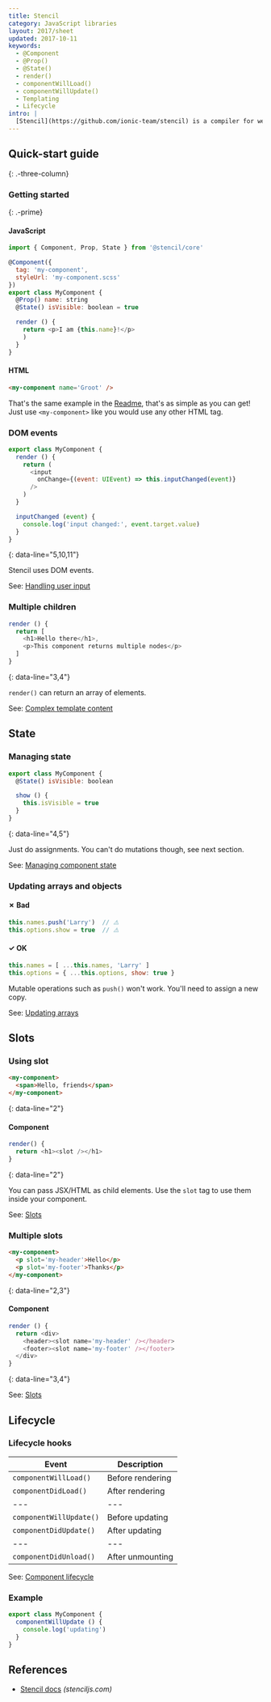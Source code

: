 ```yaml
---
title: Stencil
category: JavaScript libraries
layout: 2017/sheet
updated: 2017-10-11
keywords:
  - @Component
  - @Prop()
  - @State()
  - render()
  - componentWillLoad()
  - componentWillUpdate()
  - Templating
  - Lifecycle
intro: |
  [Stencil](https://github.com/ionic-team/stencil) is a compiler for web components made by the Ionic team. This guide targets Stencil v0.0.5.
---
```


## Quick-start guide
{: .-three-column}

### Getting started
{: .-prime}

#### JavaScript

```js
import { Component, Prop, State } from '@stencil/core'

@Component({
  tag: 'my-component',
  styleUrl: 'my-component.scss'
})
export class MyComponent {
  @Prop() name: string
  @State() isVisible: boolean = true

  render () {
    return <p>I am {this.name}!</p>
    )
  }
}
```

#### HTML

```html
<my-component name='Groot' />
```

That's the same example in the [Readme](https://github.com/ionic-team/stencil), that's as simple as you can get! Just use `<my-component>` like you would use any other HTML tag.

### DOM events

```js
export class MyComponent {
  render () {
    return (
      <input
        onChange={(event: UIEvent) => this.inputChanged(event)}
      />
    )
  }

  inputChanged (event) {
    console.log('input changed:', event.target.value)
  }
}
```
{: data-line="5,10,11"}

Stencil uses DOM events.

See: [Handling user input](https://stenciljs.com/docs/templating/#handling-user-input)

### Multiple children

```js
render () {
  return [
    <h1>Hello there</h1>,
    <p>This component returns multiple nodes</p>
  ]
}
```
{: data-line="3,4"}

`render()` can return an array of elements.

See: [Complex template content](https://stenciljs.com/docs/templating#complex-template-content)

## State

### Managing state

```js
export class MyComponent {
  @State() isVisible: boolean

  show () {
    this.isVisible = true
  }
}
```
{: data-line="4,5"}

Just do assignments. You can't do mutations though, see next section.

See: [Managing component state](https://stenciljs.com/docs/decorators#managing-component-state)

### Updating arrays and objects

#### ✗ Bad
```js
this.names.push('Larry')  // ⚠️
this.options.show = true  // ⚠️
```

#### ✓ OK

```js
this.names = [ ...this.names, 'Larry' ]
this.options = { ...this.options, show: true }
```

Mutable operations such as `push()` won't work. You'll need to assign a new copy.

See: [Updating arrays](https://stenciljs.com/docs/handling-arrays)

## Slots

### Using slot

```html
<my-component>
  <span>Hello, friends</span>
</my-component>
```
{: data-line="2"}

#### Component

```js
render() {
  return <h1><slot /></h1>
}
```
{: data-line="2"}

You can pass JSX/HTML as child elements. Use the `slot` tag to use them inside your component.

See: [Slots](https://stenciljs.com/docs/templating#slots)

### Multiple slots

```html
<my-component>
  <p slot='my-header'>Hello</p>
  <p slot='my-footer'>Thanks</p>
</my-component>
```
{: data-line="2,3"}

#### Component

```js
render () {
  return <div>
    <header><slot name='my-header' /></header>
    <footer><slot name='my-footer' /></footer>
  </div>
}
```
{: data-line="3,4"}

See: [Slots](https://stenciljs.com/docs/templating#slots)

## Lifecycle

### Lifecycle hooks

| Event                   | Description      |
| ---                     | ---              |
| `componentWillLoad()`   | Before rendering |
| `componentDidLoad()`    | After rendering  |
| ---                     | ---              |
| `componentWillUpdate()` | Before updating  |
| `componentDidUpdate()`  | After updating   |
| ---                     | ---              |
| `componentDidUnload()`  | After unmounting |

See: [Component lifecycle](https://stenciljs.com/docs/component-lifecycle)

### Example

```js
export class MyComponent {
  componentWillUpdate () {
    console.log('updating')
  }
}
```

## References

- [Stencil docs](https://stenciljs.com/docs/) _(stenciljs.com)_
